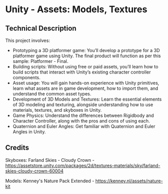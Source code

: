 # Unity - Assets: Models, Textures

## Technical Description
This project involves:

- Prototyping a 3D platformer game: You’ll develop a prototype for a 3D platformer game using Unity. The final product will function as per this sample: Platformer - Final.
- Building scripts: Without using free or paid assets, you’ll learn how to build scripts that interact with Unity’s existing character controller components.
- Asset usage: You will gain hands-on experience with Unity primitives, learn what assets are in game development, how to import them, and understand the common asset types.
- Development of 3D Models and Textures: Learn the essential elements of 3D modeling and texturing, alongside understanding how to use materials, textures, and skyboxes in Unity.
- Game Physics: Understand the differences between Rigidbody and Character Controller, along with the pros and cons of using each.
- Quaternion and Euler Angles: Get familiar with Quaternion and Euler Angles in Unity.

## Credits
Skyboxes: Farland Skies - Cloudy Crown - https://assetstore.unity.com/packages/2d/textures-materials/sky/farland-skies-cloudy-crown-60004

Models: Kenney's Nature Pack Extended - https://kenney.nl/assets/nature-kit
